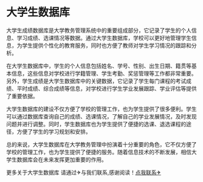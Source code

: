 # 大学生数据库

大学生成绩数据库是大学教务管理系统中的重要组成部分，它记录了学生的个人信息、学习成绩、选课情况等数据。通过大学生数据库，学校可以更好地管理学生信息，为学生提供个性化的教育服务，同时也方便了教师对学生学习情况的跟踪和分析。

在大学生数据库中，学生的个人信息包括姓名、学号、性别、出生日期、籍贯等基本信息，这些信息对学校进行学籍管理、学生考勤、奖惩管理等工作都非常重要。另外，学生成绩是大学生数据库中的关键数据，它记录了学生每门课程的考试成绩、平时成绩、综合成绩等信息，对学校进行学生学业发展跟踪、学业评估等提供了重要依据。

大学生数据库的建设不仅方便了学校的管理工作，也为学生提供了很多便利。学生可以通过数据库查询自己的成绩、选课情况，了解自己的学业发展情况，及时发现问题并进行调整。同时，学生数据库也为学生提供了便捷的选课、退选课程的途径，方便了学生的学习规划和安排。

总的来说，大学生数据库在大学教务管理中扮演着十分重要的角色，它不仅方便了学校的管理工作，也为学生提供了便捷的服务。随着信息技术的不断发展，相信大学生数据库会在未来发挥更加重要的作用。

更多关于大学生数据库 请通过✈与我们联系,感谢阅读！[点我联系✈](https://faq.G208.com)